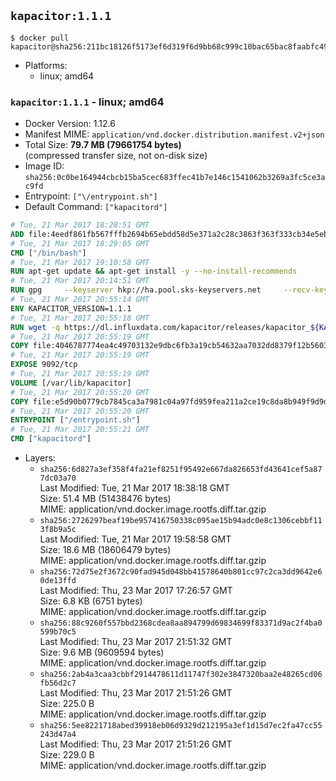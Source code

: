 ## `kapacitor:1.1.1`

```console
$ docker pull kapacitor@sha256:211bc18126f5173ef6d319f6d9bb68c999c10bac65bac8faabfc4987820f0bd3
```

-	Platforms:
	-	linux; amd64

### `kapacitor:1.1.1` - linux; amd64

-	Docker Version: 1.12.6
-	Manifest MIME: `application/vnd.docker.distribution.manifest.v2+json`
-	Total Size: **79.7 MB (79661754 bytes)**  
	(compressed transfer size, not on-disk size)
-	Image ID: `sha256:0c0be164944cbcb15ba5cec683ffec41b7e146c1541062b3269a3fc5ce3ac9fd`
-	Entrypoint: `["\/entrypoint.sh"]`
-	Default Command: `["kapacitord"]`

```dockerfile
# Tue, 21 Mar 2017 18:28:51 GMT
ADD file:4eedf861fb567fffb2694b65ebdd58d5e371a2c28c3863f363f333cb34e5eb7b in / 
# Tue, 21 Mar 2017 18:29:05 GMT
CMD ["/bin/bash"]
# Tue, 21 Mar 2017 19:10:58 GMT
RUN apt-get update && apt-get install -y --no-install-recommends 		ca-certificates 		curl 		wget 	&& rm -rf /var/lib/apt/lists/*
# Tue, 21 Mar 2017 20:14:51 GMT
RUN gpg     --keyserver hkp://ha.pool.sks-keyservers.net     --recv-keys 05CE15085FC09D18E99EFB22684A14CF2582E0C5
# Tue, 21 Mar 2017 20:55:14 GMT
ENV KAPACITOR_VERSION=1.1.1
# Tue, 21 Mar 2017 20:55:18 GMT
RUN wget -q https://dl.influxdata.com/kapacitor/releases/kapacitor_${KAPACITOR_VERSION}_amd64.deb.asc &&     wget -q https://dl.influxdata.com/kapacitor/releases/kapacitor_${KAPACITOR_VERSION}_amd64.deb &&     gpg --batch --verify kapacitor_${KAPACITOR_VERSION}_amd64.deb.asc kapacitor_${KAPACITOR_VERSION}_amd64.deb &&     dpkg -i kapacitor_${KAPACITOR_VERSION}_amd64.deb &&     rm -f kapacitor_${KAPACITOR_VERSION}_amd64.deb*
# Tue, 21 Mar 2017 20:55:19 GMT
COPY file:4046787774ea4c49703132e9dbc6fb3a19cb54632aa7032dd8379f12b56034d9 in /etc/kapacitor/kapacitor.conf 
# Tue, 21 Mar 2017 20:55:19 GMT
EXPOSE 9092/tcp
# Tue, 21 Mar 2017 20:55:19 GMT
VOLUME [/var/lib/kapacitor]
# Tue, 21 Mar 2017 20:55:20 GMT
COPY file:e5d90b0779cb7845ca3a7981c04a97fd959fea211a2ce19c8da8b949f9d9d04c in /entrypoint.sh 
# Tue, 21 Mar 2017 20:55:20 GMT
ENTRYPOINT ["/entrypoint.sh"]
# Tue, 21 Mar 2017 20:55:21 GMT
CMD ["kapacitord"]
```

-	Layers:
	-	`sha256:6d827a3ef358f4fa21ef8251f95492e667da826653fd43641cef5a877dc03a70`  
		Last Modified: Tue, 21 Mar 2017 18:38:18 GMT  
		Size: 51.4 MB (51438476 bytes)  
		MIME: application/vnd.docker.image.rootfs.diff.tar.gzip
	-	`sha256:2726297beaf19be957416750338c095ae15b94adc0e8c1306cebbf113f8b9a5c`  
		Last Modified: Tue, 21 Mar 2017 19:58:58 GMT  
		Size: 18.6 MB (18606479 bytes)  
		MIME: application/vnd.docker.image.rootfs.diff.tar.gzip
	-	`sha256:72d75e2f3672c90fad945d048bb41578640b801cc97c2ca3dd9642e60de13ffd`  
		Last Modified: Thu, 23 Mar 2017 17:26:57 GMT  
		Size: 6.8 KB (6751 bytes)  
		MIME: application/vnd.docker.image.rootfs.diff.tar.gzip
	-	`sha256:88c9260f557bbd2368cdea8aa894799d69834699f83371d9ac2f4ba0599b70c5`  
		Last Modified: Thu, 23 Mar 2017 21:51:32 GMT  
		Size: 9.6 MB (9609594 bytes)  
		MIME: application/vnd.docker.image.rootfs.diff.tar.gzip
	-	`sha256:2ab4a3caa3cbbf2914478611d11747f302e3847320baa2e48265cd06fb56d2c7`  
		Last Modified: Thu, 23 Mar 2017 21:51:26 GMT  
		Size: 225.0 B  
		MIME: application/vnd.docker.image.rootfs.diff.tar.gzip
	-	`sha256:5ee8221718abed39918eb06d9329d212195a3ef1d15d7ec2fa47cc55243d47a4`  
		Last Modified: Thu, 23 Mar 2017 21:51:26 GMT  
		Size: 229.0 B  
		MIME: application/vnd.docker.image.rootfs.diff.tar.gzip
